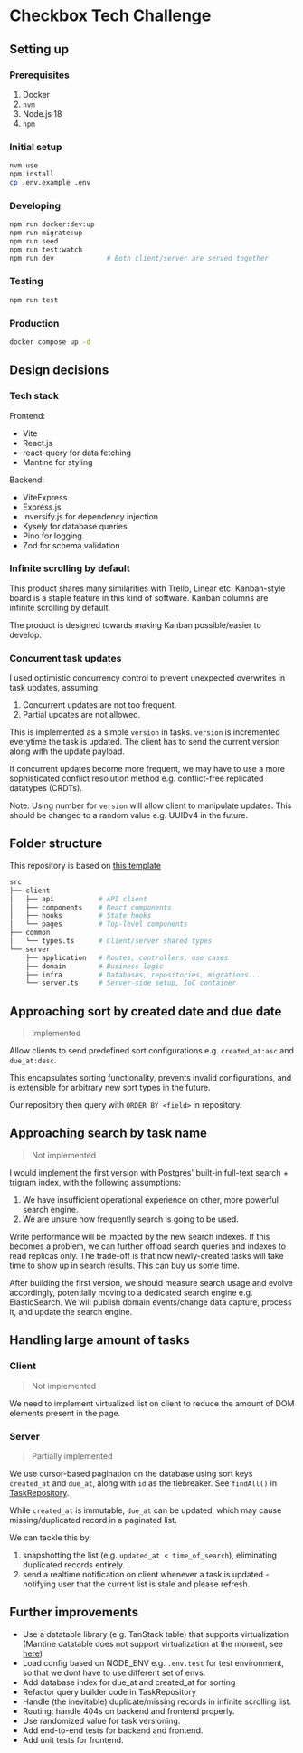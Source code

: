 # Checkbox Tech Challenge

## Setting up

### Prerequisites

1. Docker
2. `nvm`
3. Node.js 18
4. `npm`

### Initial setup

```bash
nvm use
npm install
cp .env.example .env
```

### Developing

```bash
npm run docker:dev:up
npm run migrate:up  
npm run seed
npm run test:watch
npm run dev             # Both client/server are served together
```

### Testing

```bash
npm run test
```

### Production

```bash
docker compose up -d
```

## Design decisions

### Tech stack

Frontend:
- Vite
- React.js
- react-query for data fetching
- Mantine for styling

Backend:
- ViteExpress
- Express.js
- Inversify.js for dependency injection
- Kysely for database queries
- Pino for logging
- Zod for schema validation

### Infinite scrolling by default

This product shares many similarities with Trello, Linear etc. Kanban-style board is a staple feature in this kind of software. Kanban columns are infinite scrolling by default.

The product is designed towards making Kanban possible/easier to develop.

### Concurrent task updates

I used optimistic concurrency control to prevent unexpected overwrites in task updates, assuming:
1. Concurrent updates are not too frequent.
2. Partial updates are not allowed.

This is implemented as a simple `version` in tasks. `version` is incremented everytime the task is updated. The client has to send the current version along with the update payload.

If concurrent updates become more frequent, we may have to use a more sophisticated conflict resolution method e.g. conflict-free replicated datatypes (CRDTs).

Note: Using number for `version` will allow client to manipulate updates. This should be changed to a random value e.g. UUIDv4 in the future.

## Folder structure

This repository is based on [this template](https://github.com/Checkbox-Technology-Pty-Ltd/tech-challenge-template)

```bash
src
├── client
│   ├── api           # API client
│   ├── components    # React components
│   ├── hooks         # State hooks
│   └── pages         # Top-level components
├── common
│   └── types.ts      # Client/server shared types
└── server
    ├── application   # Routes, controllers, use cases
    ├── domain        # Business logic
    ├── infra         # Databases, repositories, migrations...
    └── server.ts     # Server-side setup, IoC container
```

## Approaching sort by created date and due date

> Implemented

Allow clients to send predefined sort configurations e.g. `created_at:asc` and `due_at:desc`. 

This encapsulates sorting functionality, prevents invalid configurations, and is extensible for arbitrary new sort types in the future.

Our repository then query with `ORDER BY <field>` in repository. 

## Approaching search by task name

> Not implemented

I would implement the first version with Postgres' built-in full-text search + trigram index, with the following assumptions:

1. We have insufficient operational experience on other, more powerful search engine.
2. We are unsure how frequently search is going to be used.

Write performance will be impacted by the new search indexes. If this becomes a problem, we can further offload search queries and indexes to read replicas only. The trade-off is that now newly-created tasks will take time to show up in search results. This can buy us some time.

After building the first version, we should measure search usage and evolve accordingly, potentially moving to a dedicated search engine e.g. ElasticSearch. We will publish domain events/change data capture, process it, and update the search engine.

## Handling large amount of tasks

### Client

> Not implemented

We need to implement virtualized list on client to reduce the amount of DOM elements present in the page.

### Server

> Partially implemented

We use cursor-based pagination on the database using sort keys `created_at` and `due_at`, along with `id` as the tiebreaker. See `findAll()` in [TaskRepository](src/server/infra/repository/task/task.repository.ts).

While `created_at` is immutable, `due_at` can be updated, which may cause missing/duplicated record in a paginated list. 

We can tackle this by:
1. snapshotting the list (e.g. `updated_at < time_of_search`), eliminating duplicated records entirely. 
2. send a realtime notification on client whenever a task is updated - notifying user that the current list is stale and please refresh.

## Further improvements

- Use a datatable library (e.g. TanStack table) that supports virtualization (Mantine datatable does not support virtualization at the moment, see [here](https://github.com/icflorescu/mantine-datatable/pull/690))
- Load config based on NODE_ENV e.g. `.env.test` for test environment, so that we dont have to use different set of envs.
- Add database index for due_at and created_at for sorting
- Refactor query builder code in TaskRepository
- Handle (the inevitable) duplicate/missing records in infinite scrolling list.
- Routing: handle 404s on backend and frontend properly.
- Use randomized value for task versioning.
- Add end-to-end tests for backend and frontend.
- Add unit tests for frontend.